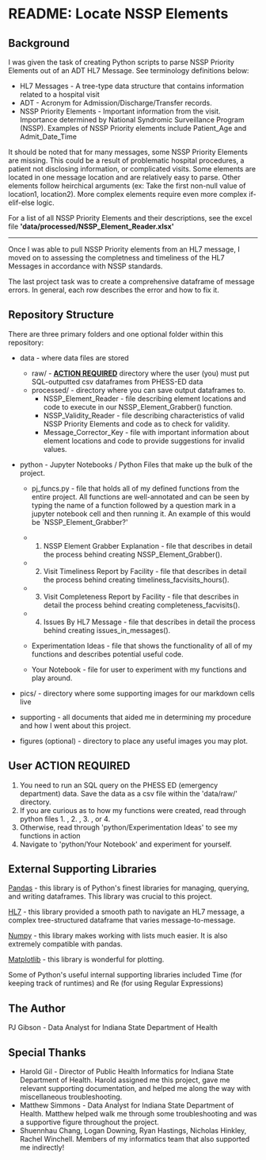 # README:  Locate NSSP Elements

## Background

I was given the task of creating Python scripts to parse NSSP Priority Elements out of an ADT HL7 Message.
See terminology definitions below:

* HL7 Messages - A tree-type data structure that contains information related to a hospital visit
* ADT - Acronym for Admission/Discharge/Transfer records.
* NSSP Priority Elements - Important information from the visit.
Importance determined by National Syndromic Surveillance Program (NSSP). 
Examples of NSSP Priority elements include Patient_Age and Admit_Date_Time

It should be noted that for many messages, some NSSP Priority Elements are missing. 
This could be a result of problematic hospital procedures, a patient not disclosing information, or complicated visits.
Some elements are located in one message location and are relatively easy to parse.
Other elements follow heirchical arguments (ex:  Take the first non-null value of location1, location2).
More complex elements require even more complex if-elif-else logic.

For a list of all NSSP Priority Elements and their descriptions, see the excel file <b>'data/processed/NSSP_Element_Reader.xlsx'</b>

-------------

Once I was able to pull NSSP Priority elements from an HL7 message, I moved on to assessing the completness and timeliness of the HL7 Messages in accordance with NSSP standards.

The last project task was to create a comprehensive dataframe of message errors.
In general, each row describes the error and how to fix it.

## Repository Structure

There are three primary folders and one optional folder within this repository:
* data - where data files are stored
  * raw/ - <b><u>ACTION REQUIRED</u></b> directory where the user (you) must put SQL-outputted csv dataframes from PHESS-ED data
  * processed/ - directory where you can save output dataframes to.
    * NSSP_Element_Reader - file describing element locations and code to execute in our NSSP_Element_Grabber() function.
    * NSSP_Validity_Reader - file describing characteristics of valid NSSP Priority Elements and code as to check for validity.
    * Message_Corrector_Key - file with important information about element locations and code to provide suggestions for invalid values.
    
* python - Jupyter Notebooks / Python Files that make up the bulk of the project.
  * pj_funcs.py - file that holds all of my defined functions from the entire project.
  All functions are well-annotated and can be seen by typing the name of a function followed by a question mark in a jupyter notebook cell and then running it.
  An example of this would be `NSSP_Element_Grabber?'
  
  * 1.  NSSP Element Grabber Explanation - file that describes in detail the process behind creating NSSP_Element_Grabber().
  * 2.  Visit Timeliness Report by Facility - file that describes in detail the process behind creating timeliness_facvisits_hours().
  * 3.  Visit Completeness Report by Facility - file that describes in detail the process behind creating completeness_facvisits().
  * 4.  Issues By HL7 Message - file that describes in detail the process behind creating issues_in_messages().
  * Experimentation Ideas - file that shows the functionality of all of my functions and describes potential useful code.
  * Your Notebook - file for user to experiment with my functions and play around.
  
 * pics/ - directory where some supporting images for our markdown cells live

* supporting - all documents that aided me in determining my procedure and how I went about this project.

* figures (optional) - directory to place any useful images you may plot.

## User ACTION REQUIRED

<ol>
 <li> You need to run an SQL query on the PHESS ED (emergency department) data.
  Save the data as a csv file within the 'data/raw/' directory. </li>
 <li> If you are curious as to how my functions were created, read through python files 1. , 2. , 3. , or 4. </li>
 <li> Otherwise, read through 'python/Experimentation Ideas' to see my functions in action </li>
 <li> Navigate to 'python/Your Notebook' and experiment for yourself. </li>
</ol>

## External Supporting Libraries

[Pandas](https://pandas.pydata.org/) - this library is of Python's finest libraries for managing, querying, and writing dataframes.
This library was crucial to this project.  

[HL7](https://python-hl7.readthedocs.io/en/latest/) - this library provided a smooth path to navigate an HL7 message, a complex tree-structured dataframe that varies message-to-message.

[Numpy](https://numpy.org/) - this library makes working with lists much easier.
It is also extremely compatible with pandas.

[Matplotlib](https://matplotlib.org/) - this library is wonderful for plotting.

Some of Python's useful internal supporting libraries included Time (for keeping track of runtimes) and Re (for using Regular Expressions)


## The Author
PJ Gibson - Data Analyst for Indiana State Department of Health

## Special Thanks
* Harold Gil - Director of Public Health Informatics for Indiana State Department of Health.
Harold assigned me this project, gave me relevant supporting documentation, and helped me along the way with miscellaneous troubleshooting.
* Matthew Simmons - Data Analyst for Indiana State Department of Health.
Matthew helped walk me through some troubleshooting and was a supportive figure throughout the project.
* Shuennhau Chang, Logan Downing, Ryan Hastings, Nicholas Hinkley, Rachel Winchell.
Members of my informatics team that also supported me indirectly!
